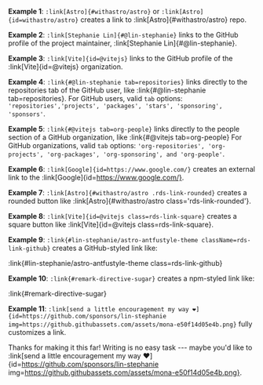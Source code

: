 **Example 1**: `:link[Astro]{#withastro/astro}` or `:link[Astro]{id=withastro/astro}` creates a link to :link[Astro]{#withastro/astro} repo.

**Example 2**: `:link[Stephanie Lin]{#@lin-stephanie}` links to the GitHub profile of the project maintainer, :link[Stephanie Lin]{#@lin-stephanie}.

**Example 3**: `:link[Vite]{id=@vitejs}` links to the GitHub profile of the :link[Vite]{id=@vitejs} organization.

**Example 4**: `:link{#@lin-stephanie tab=repositories}` links directly to the repositories tab of the GitHub user, like :link{#@lin-stephanie tab=repositories}. For GitHub users, valid `tab` options: `'repositories','projects', 'packages', 'stars', 'sponsoring', 'sponsors'`.

**Example 5**: `:link{#@vitejs tab=org-people}` links directly to the people section of a GitHub organization, like :link{#@vitejs tab=org-people} For GitHub organizations, valid `tab` options: `'org-repositories', 'org-projects', 'org-packages', 'org-sponsoring', and 'org-people'`.

**Example 6**: `:link[Google]{id=https://www.google.com/}` creates an external link to the :link[Google]{id=https://www.google.com/}.

**Example 7**: `:link[Astro]{#withastro/astro .rds-link-rounded}` creates a rounded button like :link[Astro]{#withastro/astro class='rds-link-rounded'}.

**Example 8**: `:link[Vite]{id=@vitejs class=rds-link-square}` creates a square button like :link[Vite]{id=@vitejs class=rds-link-square}.

**Example 9**: `:link{#lin-stephanie/astro-antfustyle-theme className=rds-link-github}` creates a GitHub-styled link like:

:link{#lin-stephanie/astro-antfustyle-theme class=rds-link-github}

**Example 10**: `:link{#remark-directive-sugar}` creates a npm-styled link like:

:link{#remark-directive-sugar}

**Example 11**: `:link[send a little encouragement my way ❤️]{id=https://github.com/sponsors/lin-stephanie img=https://github.githubassets.com/assets/mona-e50f14d05e4b.png}` fully customizes a link.

Thanks for making it this far! Writing is no easy task --- maybe you'd like to :link[send a little encouragement my way ❤️]{id=https://github.com/sponsors/lin-stephanie img=https://github.githubassets.com/assets/mona-e50f14d05e4b.png}.
